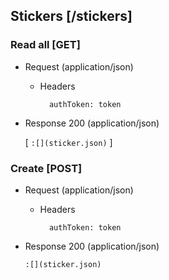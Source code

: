 ## Stickers [/stickers]

### Read all [GET]

+ Request (application/json)

    + Headers

            authToken: token

+ Response 200 (application/json)

    [
      ```
      :[](sticker.json)
      ```
    ]

### Create [POST]

+ Request (application/json)

    + Headers

            authToken: token

+ Response 200 (application/json)

    ```
    :[](sticker.json)
    ```
